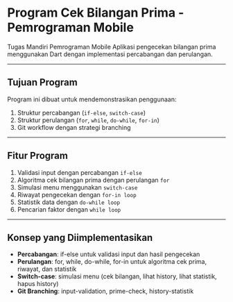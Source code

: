  # Program Cek Bilangan Prima - Pemrograman Mobile

Tugas Mandiri Pemrograman Mobile 
Aplikasi pengecekan bilangan prima menggunakan Dart dengan implementasi percabangan dan perulangan.

---

## Tujuan Program
Program ini dibuat untuk mendemonstrasikan penggunaan:
1. Struktur percabangan (`if-else`, `switch-case`)
2. Struktur perulangan (`for`, `while`, `do-while`, `for-in`)
3. Git workflow dengan strategi branching

---

## Fitur Program
1. Validasi input dengan percabangan `if-else`
2. Algoritma cek bilangan prima dengan perulangan `for`
3. Simulasi menu menggunakan `switch-case`
4. Riwayat pengecekan dengan `for-in loop`
5. Statistik data dengan `do-while loop`
6. Pencarian faktor dengan `while loop`

---

## Konsep yang Diimplementasikan
- **Percabangan**: if-else untuk validasi input dan hasil pengecekan  
- **Perulangan**: for, while, do-while, for-in untuk algoritma cek prima, riwayat, dan statistik  
- **Switch-case**: simulasi menu (cek bilangan, lihat history, lihat statistik, hapus history)  
- **Git Branching**: input-validation, prime-check, history-statistik  
